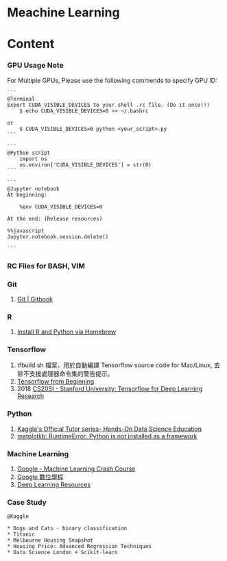 # Meachine Learning

Content
=======

### GPU Usage Note

For Multiple GPUs, Please use the following commends to specify GPU ID:

	```
	@Terminal
	Export CUDA_VISIBLE_DEVICES to your shell .rc file. (Do it once!!)
		$ echo CUDA_VISIBLE_DEVICES=0 >> ~/.bashrc

	or 
		$ CUDA_VISIBLE_DEVICES=0 python <your_script>.py
	```

	```
	@Python script
		import os
		os.environ['CUDA_VISIBLE_DEVICES'] = str(0)
	```

	```
	@Jupyter notebook
	At beginning:

		%env CUDA_VISIBLE_DEVICES=0

	At the end: (Release resources)

	%%javascript
	Jupyter.notebook.session.delete()
	
	```

### RC Files for BASH, VIM
### Git

1. [Git | Gitbook](https://www.gitbook.com/book/zlargon/git-tutorial/details)

### R

1. [Install R and Python via Homebrew](http://pacha.hk/2017-07-12_r_and_python_via_homebrew.html)

### Tensorflow

1. tfbuild.sh 檔案，用於自動編譯 Tensorflow source code for Mac/Linux, 去除不支援處理器命令集的警告提示。
2. [Tensorflow from Beginning](https://cigoic.wordpress.com/2017/07/26/tensorflow-from-beginning-2/)
3. 2018 [CS20SI - Stanford University: Tensorflow for Deep Learning Research](https://web.stanford.edu/class/cs20si)

### Python

1. [Kaggle's Official Tutor series- Hands-On Data Science Education](https://www.kaggle.com/learn/overview)
2. [matplotlib: RuntimeError: Python is not installed as a framework](https://stackoverflow.com/questions/34977388/matplotlib-runtimeerror-python-is-not-installed-as-a-framework)

### Machine Learning

1. [Google - Machine Learning Crash Course](https://developers.google.com/machine-learning/crash-course/)
2. [Google 數位學程](https://learndigital.withgoogle.com/digitalgarage-tw)
3. [Deep Learning Resources](https://cigoic.wordpress.com/2017/07/28/deep-learning-resources/)

### Case Study

	@Kaggle

	* Dogs and Cats - binary classification
	* Titanic
	* Melbourne Housing Snapshot
	* Housing Price: Advanced Regression Techniques
	* Data Science London + Scikit-learn
